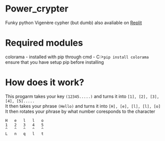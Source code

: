 # Power_crypter
Funky python Vigenère cypher (but dumb)
also avaliable on [Replit](https://replit.com/@ItsmeElementus/PowerCrypter?v=1)

# Required modules
colorama - installed with pip through cmd - C:\>``` pip install colorama ```
ensure that you have setup pip before installing

# How does it work?
This progarm takes your key `(12345.....)` and turns it into `[1], [2], [3], [4], [5].....`<br>
It then takes your phrase `(Hello)` and turns it into `[H], [e], [l], [l], [o]`<br>
It then rotates your phrase by what number coresponds to the character<br>
```
H   e   l   l   o
1   2   3   4   5
^   ^   ^   ^   ^
L   n   q   l   t
```
